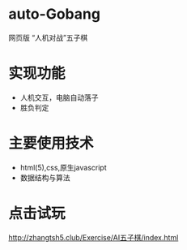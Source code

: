 # auto-Gobang
网页版 “人机对战”五子棋 
# 实现功能
- 人机交互，电脑自动落子
- 胜负判定
# 主要使用技术
- html(5),css,原生javascript
- 数据结构与算法
# 点击试玩
http://zhangtsh5.club/Exercise/AI五子棋/index.html
